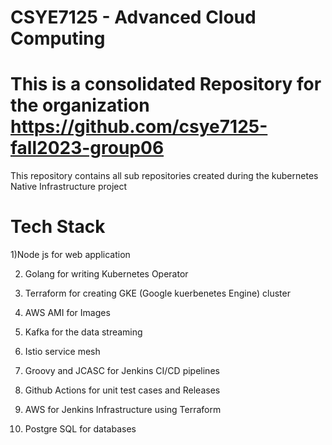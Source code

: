 # CSYE7125 - Advanced Cloud Computing

# This is a consolidated Repository for  the organization https://github.com/csye7125-fall2023-group06

This repository contains all sub repositories created during the kubernetes Native Infrastructure project 

# Tech Stack

1)Node js for web application

2) Golang for writing Kubernetes Operator
   
3) Terraform for creating GKE (Google kuerbenetes Engine) cluster
 
4) AWS AMI for Images
 
5) Kafka for the data streaming
 
6) Istio service mesh
 
7) Groovy and JCASC for Jenkins CI/CD pipelines
 
8) Github Actions for unit test cases and Releases
 
9) AWS for Jenkins Infrastructure using Terraform
   
10) Postgre SQL for databases
